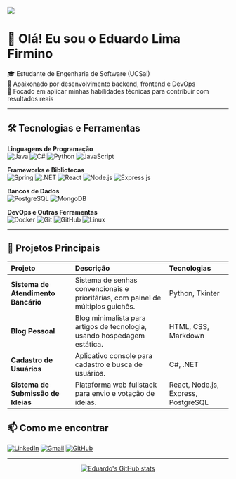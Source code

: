 <!-- Contador de visitas -->
![](https://komarev.com/ghpvc/?username=FirminoEduardo&color=006bed)

# 👋 Olá! Eu sou o Eduardo Lima Firmino

🎓 Estudante de Engenharia de Software (UCSal)  
🚀 Apaixonado por desenvolvimento backend, frontend e DevOps  
🎯 Focado em aplicar minhas habilidades técnicas para contribuir com resultados reais

---

## 🛠️ Tecnologias e Ferramentas

**Linguagens de Programação**  
![Java](https://img.shields.io/badge/Java-007396?style=flat-square&logo=java&logoColor=white)
![C#](https://img.shields.io/badge/C%23-239120?style=flat-square&logo=csharp&logoColor=white)
![Python](https://img.shields.io/badge/Python-3776AB?style=flat-square&logo=python&logoColor=white)
![JavaScript](https://img.shields.io/badge/JavaScript-F7DF1E?style=flat-square&logo=javascript&logoColor=black)

**Frameworks e Bibliotecas**  
![Spring](https://img.shields.io/badge/Spring-6DB33F?style=flat-square&logo=spring&logoColor=white)
![.NET](https://img.shields.io/badge/.NET-512BD4?style=flat-square&logo=dotnet&logoColor=white)
![React](https://img.shields.io/badge/React-61DAFB?style=flat-square&logo=react&logoColor=black)
![Node.js](https://img.shields.io/badge/Node.js-339933?style=flat-square&logo=nodedotjs&logoColor=white)
![Express.js](https://img.shields.io/badge/Express.js-000000?style=flat-square&logo=express&logoColor=white)

**Bancos de Dados**  
![PostgreSQL](https://img.shields.io/badge/PostgreSQL-4169E1?style=flat-square&logo=postgresql&logoColor=white)
![MongoDB](https://img.shields.io/badge/MongoDB-47A248?style=flat-square&logo=mongodb&logoColor=white)

**DevOps e Outras Ferramentas**  
![Docker](https://img.shields.io/badge/Docker-2496ED?style=flat-square&logo=docker&logoColor=white)
![Git](https://img.shields.io/badge/Git-F05032?style=flat-square&logo=git&logoColor=white)
![GitHub](https://img.shields.io/badge/GitHub-181717?style=flat-square&logo=github&logoColor=white)
![Linux](https://img.shields.io/badge/Linux-FCC624?style=flat-square&logo=linux&logoColor=black)

---

## 🧩 Projetos Principais

| Projeto | Descrição | Tecnologias |
| :--- | :--- | :--- |
| **Sistema de Atendimento Bancário** | Sistema de senhas convencionais e prioritárias, com painel de múltiplos guichês. | Python, Tkinter |
| **Blog Pessoal** | Blog minimalista para artigos de tecnologia, usando hospedagem estática. | HTML, CSS, Markdown |
| **Cadastro de Usuários** | Aplicativo console para cadastro e busca de usuários. | C#, .NET |
| **Sistema de Submissão de Ideias** | Plataforma web fullstack para envio e votação de ideias. | React, Node.js, Express, PostgreSQL |

## 📫 Como me encontrar

[![LinkedIn](https://img.shields.io/badge/-Eduardo%20Firmino-0077B5?style=flat-square&logo=Linkedin&logoColor=white&link=https://www.linkedin.com/in/eduardo-firmino-9353102b6/)](https://www.linkedin.com/in/eduardo-firmino-9353102b6/)
[![Gmail](https://img.shields.io/badge/-eduf1304@gmail.com-D14836?style=flat-square&logo=Gmail&logoColor=white&link=mailto:eduf1304@gmail.com)](mailto:eduf1304@gmail.com)
[![GitHub](https://img.shields.io/github/followers/FirminoEduardo?label=Follow&style=social)](https://github.com/FirminoEduardo)

---

<div align="center">
  
  [![Eduardo's GitHub stats](https://github-readme-stats.vercel.app/api?username=FirminoEduardo&theme=dracula&show_icons=true)](https://github.com/FirminoEduardo)

</div>
